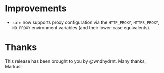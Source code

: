 # Improvements

- `safe` now supports proxy configuration via the `HTTP_PROXY`, `HTTPS_PROXY`,
  `NO_PROXY` environment variables (and their lower-case equivalents).

# Thanks

This release has been brought to you by @wndhydrnt. Many thanks, Markus!
